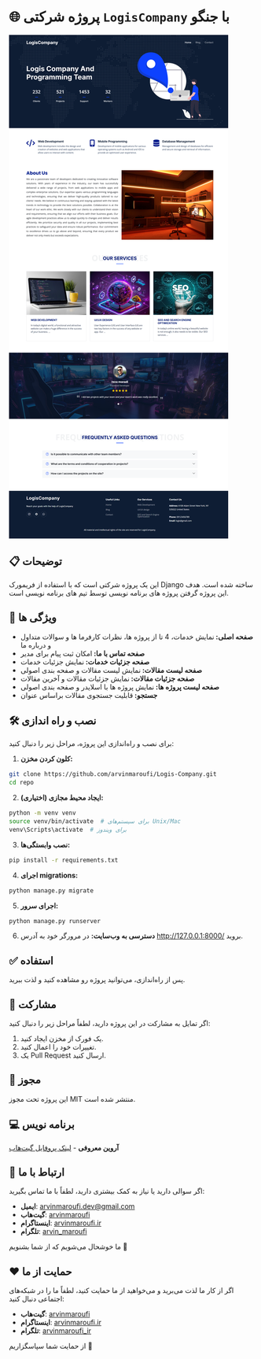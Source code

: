 # 🌐 **پروژه شرکتی `LogisCompany` با جنگو**

![home page image](screenshot.png "home page")

## 📋 توضیحات
این یک پروژه شرکتی است که با استفاده از فریمورک Django ساخته شده است. هدف این پروژه گرفتن پروژه های برنامه نویسی توسط تیم های برنامه نویسی است.

## 🚀 ویژگی ها

- <b>صفحه اصلی: </b>نمایش خدمات، 4 تا از پروژه ها، نظرات کارفرما ها و سوالات متداول و درباره ما
- <b>صفحه تماس با ما: </b>امکان ثبت پیام برای مدیر
- <b>صفحه جزئیات خدمات: </b>نمایش جزئیات خدمات
- <b>صفحه لیست مقالات: </b>نمایش لیست مقالات و صفحه بندی اصولی
- <b>صفحه جزئیات مقالات: </b>نمایش جزئیات مقالات و آخرین مقالات
- <b>صفحه لیست پروژه ها: </b>نمایش پروژه ها با اسلایدر و صفحه بندی اصولی
- <b>جستجو: </b>قابلیت جستجوی مقالات براساس عنوان

## 🛠️ نصب و راه اندازی
برای نصب و راه‌اندازی این پروژه، مراحل زیر را دنبال کنید:

1. **کلون کردن مخزن:**

```bash
git clone https://github.com/arvinmaroufi/Logis-Company.git
cd repo
```

2. **ایجاد محیط مجازی (اختیاری):**

```bash
python -m venv venv
source venv/bin/activate  # برای سیستم‌های Unix/Mac
venv\Scripts\activate  # برای ویندوز
```

3. **نصب وابستگی‌ها:**
   
```bash
pip install -r requirements.txt
```

4. **اجرای migrations:**

```bash
python manage.py migrate
```

5. **اجرای سرور:**

```bash
python manage.py runserver
```

6. **دسترسی به وب‌سایت:**
   در مرورگر خود به آدرس http://127.0.0.1:8000/ بروید.

## ✅ استفاده

پس از راه‌اندازی، می‌توانید پروژه رو مشاهده کنید و لذت ببرید.

## 🎯 مشارکت

اگر تمایل به مشارکت در این پروژه دارید، لطفاً مراحل زیر را دنبال کنید:

1. یک فورک از مخزن ایجاد کنید.
2. تغییرات خود را اعمال کنید.
3. یک Pull Request ارسال کنید.

## 🧾 مجوز

این پروژه تحت مجوز MIT منتشر شده است.

## 💻 برنامه نویس

**آروین معروفی** - [لینک پروفایل گیت‌هاب](https://github.com/arvinmaroufi)

## 💬 ارتباط با ما

اگر سوالی دارید یا نیاز به کمک بیشتری دارید، لطفاً با ما تماس بگیرید:

- **ایمیل**: [arvinmaroufi.dev@gmail.com](mailto:arvinmaroufi.dev@gmail.com)
- **گیت‌هاب**: [arvinmaroufi](https://github.com/arvinmaroufi/arvinmaroufi/issues)
- **اینستاگرام**: [arvinmaroufi.ir](https://instagram.com/arvinmaroufi.ir)
- **تلگرام**: [arvin_maroufi](https://t.me/arvin_maroufi)

ما خوشحال می‌شویم که از شما بشنویم 🙏

## ❤️ حمایت از ما

اگر از کار ما لذت می‌برید و می‌خواهید از ما حمایت کنید، لطفاً ما را در شبکه‌های اجتماعی دنبال کنید:

- **گیت‌هاب**: [arvinmaroufi](https://github.com/arvinmaroufi)
- **اینستاگرام**: [arvinmaroufi.ir](https://instagram.com/arvinmaroufi.ir)
- **تلگرام**: [arvinmaroufi_ir](https://t.me/arvinmaroufi_ir)

از حمایت شما سپاسگزاریم 🙏